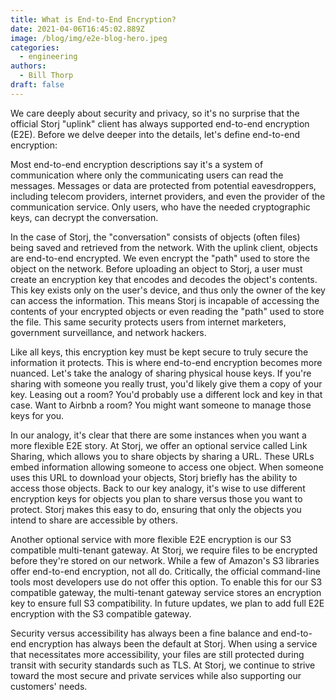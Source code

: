 ```yaml
---
title: What is End-to-End Encryption?
date: 2021-04-06T16:45:02.889Z
image: /blog/img/e2e-blog-hero.jpeg
categories:
  - engineering
authors:
  - Bill Thorp
draft: false
---
```

We care deeply about security and privacy, so it's no surprise that the official Storj "uplink" client has always supported end-to-end encryption (E2E). Before we delve deeper into the details, let's define end-to-end encryption:

Most end-to-end encryption descriptions say it's a system of communication where only the communicating users can read the messages. Messages or data are protected from potential eavesdroppers, including telecom providers, internet providers, and even the provider of the communication service. Only users, who have the needed cryptographic keys, can decrypt the conversation.

In the case of Storj, the "conversation" consists of objects (often files) being saved and retrieved from the network. With the uplink client, objects are end-to-end encrypted. We even encrypt the "path" used to store the object on the network. Before uploading an object to Storj, a user must create an encryption key that encodes and decodes the object's contents. This key exists only on the user's device, and thus only the owner of the key can access the information. This means Storj is incapable of accessing the contents of your encrypted objects or even reading the "path" used to store the file. This same security protects users from internet marketers, government surveillance, and network hackers.

Like all keys, this encryption key must be kept secure to truly secure the information it protects. This is where end-to-end encryption becomes more nuanced. Let's take the analogy of sharing physical house keys. If you're sharing with someone you really trust, you'd likely give them a copy of your key. Leasing out a room? You'd probably use a different lock and key in that case. Want to Airbnb a room? You might want someone to manage those keys for you.

In our analogy, it's clear that there are some instances when you want a more flexible E2E story. At Storj, we offer an optional service called Link Sharing, which allows you to share objects by sharing a URL. These URLs embed information allowing someone to access one object. When someone uses this URL to download your objects, Storj briefly has the ability to access those objects. Back to our key analogy, it's wise to use different encryption keys for objects you plan to share versus those you want to protect. Storj makes this easy to do, ensuring that only the objects you intend to share are accessible by others.

Another optional service with more flexible E2E encryption is our S3 compatible multi-tenant gateway. At Storj, we require files to be encrypted before they're stored on our network. While a few of Amazon's S3 libraries offer end-to-end encryption, not all do. Critically, the official command-line tools most developers use do not offer this option. To enable this for our S3 compatible gateway, the multi-tenant gateway service stores an encryption key to ensure full S3 compatibility. In future updates, we plan to add full E2E encryption with the S3 compatible gateway.

Security versus accessibility has always been a fine balance and end-to-end encryption has always been the default at Storj. When using a service that necessitates more accessibility, your files are still protected during transit with security standards such as TLS. At Storj, we continue to strive toward the most secure and private services while also supporting our customers' needs.